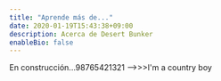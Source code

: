 ```yaml
---
title: "Aprende más de..."
date: 2020-01-19T15:43:38+09:00
description: Acerca de Desert Bunker
enableBio: false
---
```


En construcción...98765421321 -->>>I'm a country boy